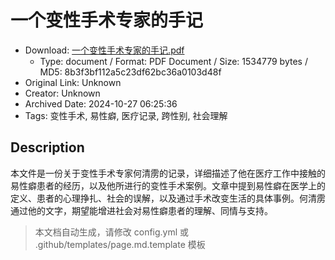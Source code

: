 # 一个变性手术专家的手记

- Download: [一个变性手术专家的手记.pdf](一个变性手术专家的手记.pdf)
    - Type: document / Format: PDF Document / Size: 1534779 bytes / MD5: 8b3f3bf112a5c23df62bc36a0103d48f
- Original Link: Unknown
- Creator: Unknown
- Archived Date: 2024-10-27 06:25:36
- Tags: 变性手术, 易性癖, 医疗记录, 跨性别, 社会理解

## Description

本文件是一份关于变性手术专家何清雳的记录，详细描述了他在医疗工作中接触的易性癖患者的经历，以及他所进行的变性手术案例。文章中提到易性癖在医学上的定义、患者的心理挣扎、社会的误解，以及通过手术改变生活的具体事例。何清雳通过他的文字，期望能增进社会对易性癖患者的理解、同情与支持。

> 本文档自动生成，请修改 config.yml 或 .github/templates/page.md.template 模板

